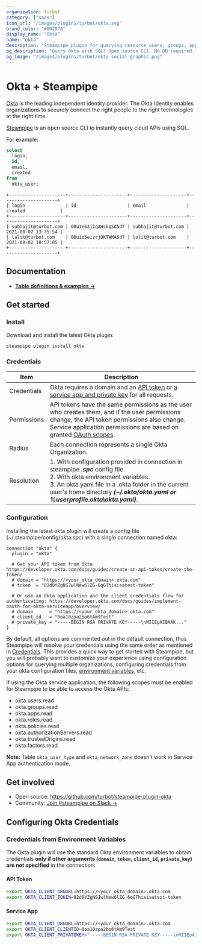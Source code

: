 ```yaml
---
organization: Turbot
category: ["saas"]
icon_url: "/images/plugins/turbot/okta.svg"
brand_color: "#00297A"
display_name: "Okta"
name: "okta"
description: "Steampipe plugin for querying resource users, groups, applications and more from Okta."
og_description: "Query Okta with SQL! Open source CLI. No DB required."
og_image: "/images/plugins/turbot/okta-social-graphic.png"
---
```


# Okta + Steampipe

[Okta](https://www.okta.com/) is the leading independent identity provider. The Okta Identity enables organizations to securely connect the right people to the right technologies at the right time.

[Steampipe](https://steampipe.io) is an open source CLI to instantly query cloud APIs using SQL.

For example:

```sql
select
  login,
  id,
  email,
  created
from
  okta_user;
```

```
+---------------------+----------------------+---------------------+---------------------+
| login               | id                   | email               | created             |
+---------------------+----------------------+---------------------+---------------------+
| subhajit@turbot.com | 00u1e63jiqAHskqSd5d7 | subhajit@turbot.com | 2021-08-02 13:35:54 |
| lalit@turbot.com    | 00u1e5eizrjQKTWMA5d7 | lalit@turbot.com    | 2021-08-02 10:57:05 |
+---------------------+----------------------+---------------------+---------------------+
```

## Documentation

- **[Table definitions & examples →](/plugins/turbot/okta/tables)**

## Get started

### Install

Download and install the latest Okta plugin:

```bash
steampipe plugin install okta
```

### Credentials

| Item        | Description                                                                                                                                                                                                                                                                                 |
|-------------|---------------------------------------------------------------------------------------------------------------------------------------------------------------------------------------------------------------------------------------------------------------------------------------------|
| Credentials | Okta requires a domain and an [API token](https://developer.okta.com/docs/guides/create-an-api-token/create-the-token/) or [a service app and private key](https://developer.okta.com/docs/guides/implement-oauth-for-okta-serviceapp/overview/) for all requests.                          |
| Permissions | API tokens have the same permissions as the user who creates them, and if the user permissions change, the API token permissions also change. Service application permissions are based on granted [OAuth scopes](https://developer.okta.com/docs/guides/implement-oauth-for-okta/scopes/). |
| Radius      | Each connection represents a single Okta Organization.                                                                                                                                                                                                                                      |
| Resolution  | 1. With configuration provided in connection in steampipe _**.spc**_ config file.<br />2. With okta environment variables.<br />3. An okta.yaml file in a .okta folder in the current user's home directory _**(~/.okta/okta.yaml or %userprofile\.okta\okta.yaml)**_.                      |

### Configuration

Installing the latest okta plugin will create a config file (~/.steampipe/config/okta.spc) with a single connection named okta:

```hcl
connection "okta" {
  plugin = "okta"

  # Get your API token from Okta https://developer.okta.com/docs/guides/create-an-api-token/create-the-token/
  # domain = "https://<your_okta_domain>.okta.com"
  # token  = "02d0YZgNSJwlNew6lZG-6qGThisisatest-token"

  # Or use an Okta application and the client credentials flow for authenticating: https://developer.okta.com/docs/guides/implement-oauth-for-okta-serviceapp/overview/
  # domain      = "https://<your_okta_domain>.okta.com"
  # client_id   = "0oa10zpa2bo6tAm9Test"
  # private_key = "-----BEGIN RSA PRIVATE KEY-----\nMIIEpAIBAAK..."
}
```

By default, all options are commented out in the default connection, thus Steampipe will resolve your credentials using the same order as mentioned in [Credentials](#credentials). This provides a quick way to get started with Steampipe, but you will probably want to customize your experience using configuration options for querying multiple organizations, configuring credentials from your okta configuration files, [environment variables](#credentials-from-environment-variables), etc.

If using the Okta service application, the following scopes must be enabled for Steampipe to be able to access the Okta APIs:
- okta.users.read
- okta.groups.read
- okta.apps.read
- okta.roles.read
- okta.policies.read
- okta.authorizationServers.read
- okta.trustedOrigins.read
- okta.factors.read

**Note:** Table `okta_user_type` and `okta_network_zone` doesn't work in Service App authentication mode. 

## Get involved

- Open source: https://github.com/turbot/steampipe-plugin-okta
- Community: [Join #steampipe on Slack →](https://turbot.com/community/join)

## Configuring Okta Credentials

### Credentials from Environment Variables

The Okta plugin will use the standard Okta environment variables to obtain credentials **only if other arguments (`domain`, `token`, `client_id`, `private_key`) are not specified** in the connection:

#### API Token

```sh
export OKTA_CLIENT_ORGURL=https://<your_okta_domain>.okta.com
export OKTA_CLIENT_TOKEN=02d0YZgNSJwlNew6lZG-6qGThisisatest-token
```

#### Service App

```sh
export OKTA_CLIENT_ORGURL=https://<your_okta_domain>.okta.com
export OKTA_CLIENT_CLIENTID=0oa10zpa2bo6tAm9Test
export OKTA_CLIENT_PRIVATEKEY="-----BEGIN RSA PRIVATE KEY-----\nMIIEpAIBAAK..."
```
